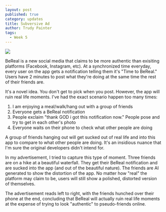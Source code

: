 ```yaml
---
layout: post
published: true
category: updates
title: Subversive Ad
author: Trudy Painter
tags:
  - Week 5
---
```

![]({{site.baseurl}}/assets/berealad.png)

BeReal is a new social media that claims to be more authentic than exisiting platforms (Facebook, Instagram, etc). At a synchronized time everyday, every user on the app gets a notification telling them it's "Time to BeReal." Users have 2 minutes to post what they're doing at the same time the rest of their friends are.

It's a novel idea. You don't get to pick when you post. However, the app will ruin real life moments. I've had the exact scenario happen too many times:

1. I am enjoying a meal/walk/hang out with a group of friends
2. Everyone gets a BeReal notification
3. People exclaim "thank GOD i got this notification now." People pose and try to get in each other's photo
4. Everyone waits on their phone to check what other people are doing

A group of friends hanging out will get sucked out of real life and into this app to compare to what other people are doing. It's an insidious nuance that I'm sure the original developers didn't intend for.

In my advertisement, I tried to capture this type of moment. Three friends are on a hike at a beautiful waterfall. They get their BeReal notification and are sucked into the app (and out of the beautiful nature). The friends are AI generated to show the distortion of the app. No matter how "real" the platform may claim to be, users will still show a polished, distorted version of themselves. 

The advertisement reads left to right, with the friends hunched over their phone at the end, concluding that BeReal will actually ruin real life moments at the expense of trying to look "authentic" to pseudo-friends online.
